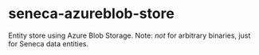 # seneca-azureblob-store
Entity store using Azure Blob Storage. Note: *not* for arbitrary binaries, just for Seneca data entities.
